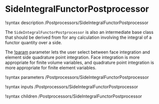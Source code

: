 # SideIntegralFunctorPostprocessor

!syntax description /Postprocessors/SideIntegralFunctorPostprocessor

The `SideIntegralFunctorPostprocessor` is also an intermediate base class
that should be derived from for any calculation involving
the integral of a functor quantity over a side.

The [!param](/Postprocessors/SideIntegralFunctorPostprocessor/functor_argument) parameter lets
the user select between face integration and element side quadrature point integration. Face integration
is more appropriate for finite volume variables, and quadrature point integration is more appropriate
for finite element variables.

!syntax parameters /Postprocessors/SideIntegralFunctorPostprocessor

!syntax inputs /Postprocessors/SideIntegralFunctorPostprocessor

!syntax children /Postprocessors/SideIntegralFunctorPostprocessor
